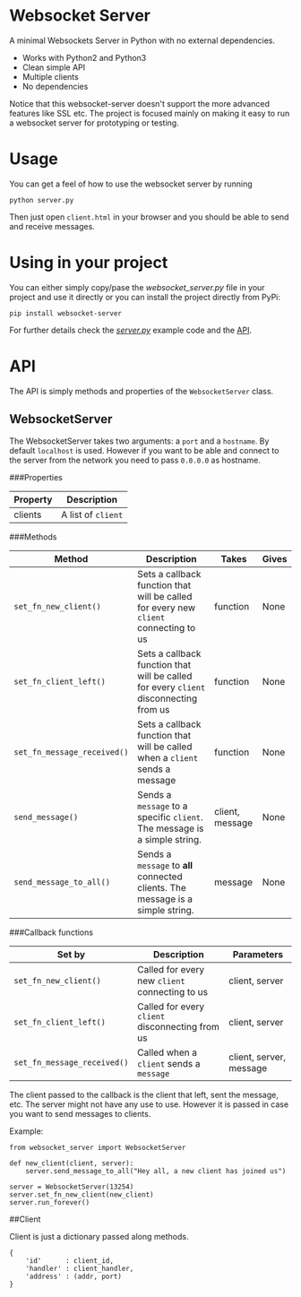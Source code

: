 Websocket Server
=======================

A minimal Websockets Server in Python with no external dependencies.

  * Works with Python2 and Python3
  * Clean simple API
  * Multiple clients
  * No dependencies
  
Notice that this websocket-server doesn't support the more advanced features
like SSL etc. The project is focused mainly on making it easy to run a
websocket server for prototyping or testing.


Usage
=======================
You can get a feel of how to use the websocket server by running

    python server.py
    
Then just open `client.html` in your browser and you should be able to send and receive messages.


Using in your project
=======================
You can either simply copy/pase the *websocket_server.py* file in your project and use it directly
or you can install the project directly from PyPi:

    pip install websocket-server

For further details check the [*server.py*](https://github.com/Pithikos/python-websocket-server/blob/master/server.py) example code and the [API](https://github.com/Pithikos/python-websocket-server#api).


API
=======================

The API is simply methods and properties of the `WebsocketServer` class.

## WebsocketServer

The WebsocketServer takes two arguments: a `port` and a `hostname`.
By default `localhost` is used. However if you want to be able and connect
to the server from the network you need to pass `0.0.0.0` as hostname.

###Properties

| Property | Description          |
|----------|----------------------|
| clients  | A list of `client`   |


###Methods

| Method                      | Description                                                                           | Takes           | Gives |
|-----------------------------|---------------------------------------------------------------------------------------|-----------------|-------|
| `set_fn_new_client()`       | Sets a callback function that will be called for every new `client` connecting to us  | function        | None  |
| `set_fn_client_left()`      | Sets a callback function that will be called for every `client` disconnecting from us | function        | None  |
| `set_fn_message_received()` | Sets a callback function that will be called when a `client` sends a message          | function        | None  |
| `send_message()`            | Sends a `message` to a specific `client`. The message is a simple string.             | client, message | None  |
| `send_message_to_all()`     | Sends a `message` to **all** connected clients. The message is a simple string.       | message         | None  |


###Callback functions

| Set by                      | Description                                       | Parameters              |
|-----------------------------|---------------------------------------------------|-------------------------|
| `set_fn_new_client()`       | Called for every new `client` connecting to us    | client, server          |
| `set_fn_client_left()`      | Called for every `client` disconnecting from us   | client, server          |
| `set_fn_message_received()` | Called when a `client` sends a `message`          | client, server, message |


The client passed to the callback is the client that left, sent the message, etc. The server might not have any use to use. However it is
passed in case you want to send messages to clients.


Example:
````
from websocket_server import WebsocketServer

def new_client(client, server):
	server.send_message_to_all("Hey all, a new client has joined us")

server = WebsocketServer(13254)
server.set_fn_new_client(new_client)
server.run_forever()
````

##Client

Client is just a dictionary passed along methods.

````
{
	'id'      : client_id,
	'handler' : client_handler,
	'address' : (addr, port)
}
````

